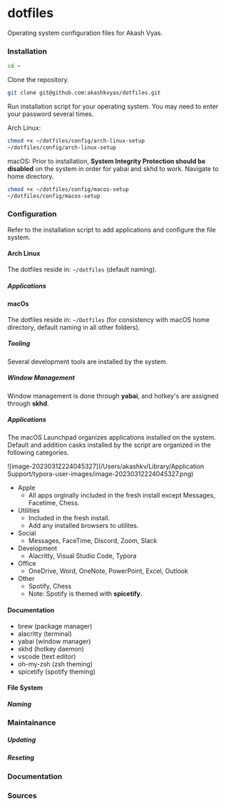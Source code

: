 # dotfiles

Operating system configuration files for Akash Vyas.

### Installation

```bash
cd ~
```

Clone the repository.

```bash
git clone git@github.com:akashkvyas/dotfiles.git
```

Run installation script for your operating system. You may need to enter your password several times.

Arch Linux:

```bash
chmod +x ~/dotfiles/config/arch-linux-setup
~/dotfiles/config/arch-linux-setup
```

macOS: Prior to installation, **System Integrity Protection should be disabled** on the system in order for yabai and skhd to work. Navigate to home directory.

```bash
chmod +x ~/dotfiles/config/macos-setup
~/dotfiles/config/macos-setup
```

### Configuration

Refer to the installation script to add applications and configure the file system.

#### Arch Linux

The dotfiles reside in: `~/dotfiles` (default naming).

##### Applications

#### macOs

The dotfiles reside in: `~/Dotfiles` (for consistency with macOS home directory, default naming in all other folders).

##### Tooling

Several development tools are installed by the system.

##### Window Management

Window management is done through **yabai**, and hotkey's are assigned through **skhd**.

##### Applications

The macOS Launchpad organizes applications installed on the system. Default and addition casks installed by the script are organized in the following categories.

![image-20230312224045327](/Users/akashkv/Library/Application Support/typora-user-images/image-20230312224045327.png)

- Apple
  - All apps orginally included in the fresh install except Messages, Facetime, Chess.
- Utilities
  - Included in the fresh install.
  - Add any installed browsers to utilites.
- Social
  - Messages, FaceTime, Discord, Zoom, Slack
- Development
  - Alacritty, Visual Studio Code, Typora
- Office
  - OneDrive, Word, OneNote, PowerPoint, Excel, Outlook
- Other
  - Spotify, Chess
  - Note: Spotify is themed with **spicetify**.

#### Documentation

- brew (package manager)
- alacritty (terminal)
- yabai (window manager)
- skhd (hotkey daemon)
- vscode (text editor)
- oh-my-zsh (zsh theming)
- spicetify (spotify theming)

#### File System

##### Naming

### Maintainance

##### Updating

##### Reseting

### Documentation

### Sources
